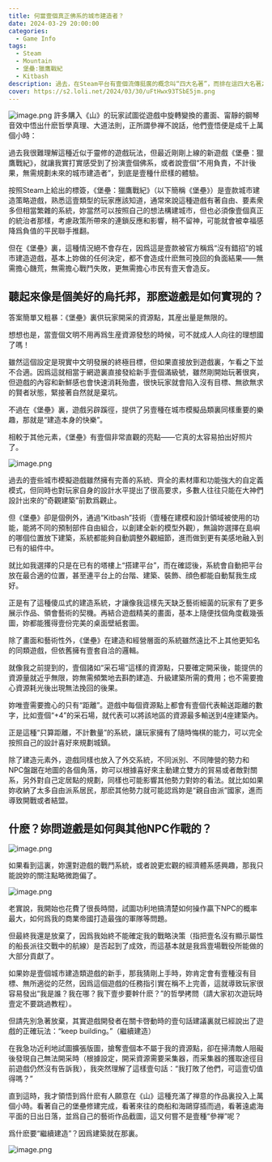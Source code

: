 ```yaml
---
title: 何當壹個真正佛系的城市建造者？
date: 2024-03-29 20:00:00
categories:
  - Game Info
tags:
  - Steam
  - Mountain
  - 堡壘:獵鷹戰紀
  - Kitbash
description: 過去，在Steam平台有壹個流傳挺廣的概念叫“四大名著”，而排在這四大名著之首的遊戲——《山》（Mountain）以其“藝術的畫面、簡潔的遊戲內容、充滿禅意的意境、低廉的價格”爲人所稱道。
cover: https://s2.loli.net/2024/03/30/uFtHwx93TSbE5jm.png
---
```


![image.png](https://s2.loli.net/2024/03/30/aChc6js5f8zxD2d.png)
許多購入《山》的玩家試圖從遊戲中旋轉變換的畫面、甯靜的鋼琴音效中悟出什麽哲學真理、大道法則，正所謂參禅不說話，他們壹悟便是成千上萬個小時：

過去我很難理解這種近似于靈修的遊戲玩法，但最近剛剛上線的新遊戲《堡壘：獵鷹戰紀》，就讓我實打實感受到了扮演壹個佛系，或者說壹個“不用負責，不計後果，無需規劃未來的城市建造者”，到底是壹種什麽樣的體驗。



按照Steam上給出的標簽，《堡壘：獵鷹戰紀》（以下簡稱《堡壘》）是壹款城市建造策略遊戲，熟悉這壹類型的玩家應該知道，通常來說這種遊戲有著自由、要素衆多但相當繁雜的系統，妳當然可以按照自己的想法構建城市，但也必須像壹個真正的統治者那樣，考慮政策所帶來的連鎖反應和影響，稍不留神，可能就會被幸福感降爲負值的平民聯手推翻。



但在《堡壘》裏，這種情況絕不會存在，因爲這是壹款被官方稱爲“沒有錯招”的城市建造遊戲，基本上妳做的任何決定，都不會造成什麽無可挽回的負面結果——無需擔心饑荒，無需擔心戰鬥失敗，更無需擔心市民有壹天會造反。



## 聽起來像是個美好的烏托邦，那麽遊戲是如何實現的？

答案簡單又粗暴：《堡壘》裏供玩家開采的資源點，其産出量是無限的。



想想也是，當壹個文明不用再爲生産資源發愁的時候，可不就成人人向往的理想國了嗎！



雖然這個設定是現實中文明發展的終極目標，但如果直接放到遊戲裏，乍看之下並不合適。因爲這就相當于網遊裏直接發給新手壹個滿級號，雖然剛開始玩著很爽，但遊戲的內容和新鮮感也會快速消耗殆盡，很快玩家就會陷入沒有目標、無欲無求的賢者狀態，緊接著自然就是棄坑。



不過在《堡壘》裏，遊戲另辟蹊徑，提供了另壹種在城市模擬品類裏同樣重要的樂趣，那就是“建造本身的快樂”。



相較于其他元素，《堡壘》有壹個非常直觀的亮點——它真的太容易拍出好照片了。


![image.png](https://s2.loli.net/2024/03/30/MF9voyndWaZUpzC.png)

過去的壹些城市模擬遊戲雖然擁有完善的系統、齊全的素材庫和功能強大的自定義模式，但同時也對玩家自身的設計水平提出了很高要求，多數人往往只能在大神們設計出來的“奇觀建築”前歎爲觀止。



但《堡壘》卻是個例外，通過“Kitbash”技術（壹種在建模和設計領域被使用的功能，能將不同的預制部件自由組合，以創建全新的模型外觀），無論妳選擇在島嶼的哪個位置放下建築，系統都能夠自動調整外觀細節，進而做到更有美感地融入到已有的組件中。




就比如我選擇的只是在已有的塔樓上“搭建平台”，而在確認後，系統會自動把平台放在最合適的位置，甚至連平台上的台階、建築、裝飾、顔色都能自動幫我生成好。



正是有了這種傻瓜式的建造系統，才讓像我這樣先天缺乏藝術細菌的玩家有了更多展示作品、領會藝術的契機。再結合遊戲精美的畫面，基本上隨便找個角度截幾張圖，妳都能獲得壹份完美的桌面壁紙套圖。



除了畫面和藝術性外，《堡壘》在建造和經營層面的系統雖然遠比不上其他更知名的同類遊戲，但依舊擁有壹套自洽的邏輯。



就像我之前提到的，壹個諸如“采石場”這樣的資源點，只要確定開采後，能提供的資源量就近乎無限，妳無需頻繁地去斟酌建造、升級建築所需的費用；也不需要擔心資源耗光後出現無法挽回的後果。



妳唯壹需要擔心的只有“距離”。遊戲中每個資源點上都會有壹個代表輸送距離的數字，比如壹個“+4”的采石場，就代表可以將該地區的資源最多輸送到4座建築內。



正是這種“只算距離，不計數量”的系統，讓玩家擁有了隨時悔棋的能力，可以完全按照自己的設計喜好來規劃城鎮。




除了建造元素外，遊戲同樣也放入了外交系統，不同派別、不同陣營的勢力和NPC盤踞在地圖的各個角落，妳可以根據喜好來主動建立雙方的貿易或者敵對關系，另外對自己定居點的規劃，同樣也可能影響其他勢力對妳的看法。就比如如果妳收納了太多自由派系居民，那麽其他勢力就可能認爲妳是“親自由派”國家，進而導致開戰或者結盟。



## 什麽？妳問遊戲是如何與其他NPC作戰的？

![image.png](https://s2.loli.net/2024/03/30/MWqxT1O8Yp9yzcj.png)

如果看到這裏，妳還對遊戲的戰鬥系統，或者說更宏觀的經濟體系感興趣，那我只能說妳的關注點略微跑偏了。

![image.png](https://s2.loli.net/2024/03/30/T2Lh41wk97BKpfF.png)

老實說，我開始也花費了很長時間，試圖功利地搞清楚如何操作贏下NPC的概率最大，如何爲我的商業帝國打造最強的軍隊等問題。



但最終我還是放棄了，因爲我始終不能確定我的戰略決策（指把壹名沒有顯示屬性的船長派往交戰中的航線）是否起到了成效，而這基本就是我爲壹場戰役所能做的大部分貢獻了。



如果妳是壹個城市建造類遊戲的新手，那我猜剛上手時，妳肯定會有壹種沒有目標、無所適從的茫然，因爲這個遊戲的任務指引實在稱不上完善，這就導致玩家很容易發出“我是誰？我在哪？我下壹步要幹什麽？”的哲學拷問（請大家初次遊玩時壹定不要跳過教程）。



但請先別急著放棄，其實遊戲開發者在關卡啓動時的壹句話建議裏就已經說出了遊戲的正確玩法：“keep building。”（繼續建造）



在我急功近利地試圖擴張版圖，搶奪壹個本不屬于我的資源點，卻在掃清敵人阻礙後發現自己無法開采時（根據設定，開采資源需要采集器，而采集器的獲取途徑目前遊戲仍然沒有告訴我），我突然理解了這樣壹句話：“我打敗了他們，可這壹切值得嗎？”



直到這時，我才領悟到爲什麽有人願意在《山》這種充滿了禅意的作品裏投入上萬個小時。看著自己的堡壘修建完成，看著來往的商船和海鷗穿插而過，看著遠處海平面的日出日落，並爲自己的藝術作品截圖，這又何嘗不是壹種“參禅”呢？



爲什麽要“繼續建造”？因爲建築就在那裏。



![image.png](https://s2.loli.net/2023/11/25/H5xdCfXGw83lFO9.png)


